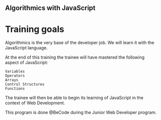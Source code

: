 ## Algorithmics with JavaScript
# Training goals

Algorithmics is the very base of the developer job. We will learn it with the JavaScript language.

At the end of this training the trainee will have mastered the following aspect of JavaScript:

    Variables
    Operators
    Arrays
    Control Structures
    Functions

The trainee will then be able to begin its learning of JavaScript in the context of Web Development.

This program is done @BeCode during the Junior Web Developer program.
